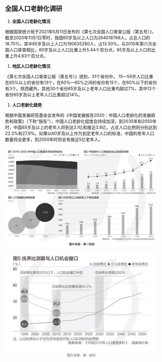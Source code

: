 ## 全国人口老龄化调研

1.  **全国人口老龄化情况**

根据国家统计局于2021年5月11日发布的《第七次全国人口普查公报（第五号）》，截至2020年11月1日零时，我国60岁及以上人口为264018766人，占总人口的18.70%，其中65岁及以上人口为190635280人，占13.50%。与2010年第六次全国人口普查相比，60岁及以上人口比重上升5.44个百分点，65岁及以上人口的比重上升4.63个百分点。

1.  **地区人口老龄化情况**

《第七次全国人口普查公报（第五号）》提到，31个省份中，
15—59岁人口比重在65%以上的省份有13个，在60%—65%之间的省份有15个，在60%以下的省份有3个。除西藏外，其他30个省份65岁及以上老年人口比重均超过7%，其中12个省份65岁及以上老年人口比重超过14%。

1.  **人口老龄化趋势**

根据中国发展研究基金会发布的《中国发展报告2020：中国人口老龄化的发展趋势和政策》（下称“报告”），中国人口老龄化程度会持续加深，到2035年和2050年时，中国65岁及以上的老年人将到达3.1亿和接近3.8亿，占总人口比例则分别达到22.3%和27.9%。如果以60岁及以上作为划定老年人口的标准，中国的老年人口数量将会更多，到2050年时将会有接近5亿老年人。

![](media/778c76868b18f544b031ec9581e1b72a.png)

![](media/04b000cc149386707276d24800625914.png)
